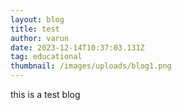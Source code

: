 ```yaml
---
layout: blog
title: test
author: varun
date: 2023-12-14T10:37:03.131Z
tag: educational
thumbnail: /images/uploads/blog1.png
---
```

this is a test blog